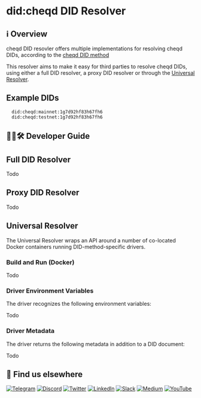 # did:cheqd DID Resolver

## ℹ️ Overview
cheqd DID resovler offers multiple implementations for resolving cheqd DIDs, according to the [cheqd DID method](https://docs.cheqd.io/node/architecture/adr-list/adr-002-cheqd-did-method#:~:text=Summary,on%20the%20Cosmos%20blockchain%20framework.)

This resolver aims to make it easy for third parties to resolve cheqd DIDs, using either a full DID resolver, a proxy DID resolver or through the [Universal Resolver](https://dev.uniresolver.io/).

## Example DIDs
```
  did:cheqd:mainnet:1g7d92hf83h67fh6
  did:cheqd:testnet:1g7d92hf83h67fh6
```

## 🧑‍💻🛠 Developer Guide

## Full DID Resolver

Todo

## Proxy DID Resolver

Todo

## Universal Resolver

The Universal Resolver wraps an API around a number of co-located Docker containers running DID-method-specific drivers.

### Build and Run (Docker)

Todo

### Driver Environment Variables

The driver recognizes the following environment variables:

Todo

### Driver Metadata

The driver returns the following metadata in addition to a DID document:

Todo


## 🙋 Find us elsewhere

[![Telegram](https://img.shields.io/badge/Telegram-2CA5E0?style=for-the-badge&logo=telegram&logoColor=white)](https://t.me/cheqd) [![Discord](https://img.shields.io/badge/Discord-7289DA?style=for-the-badge&logo=discord&logoColor=white)](http://cheqd.link/discord-github) [![Twitter](https://img.shields.io/badge/Twitter-1DA1F2?style=for-the-badge&logo=twitter&logoColor=white)](https://twitter.com/intent/follow?screen_name=cheqd_io) [![LinkedIn](https://img.shields.io/badge/LinkedIn-0077B5?style=for-the-badge&logo=linkedin&logoColor=white)](http://cheqd.link/linkedin) [![Slack](https://img.shields.io/badge/Slack-4A154B?style=for-the-badge&logo=slack&logoColor=white)](http://cheqd.link/join-cheqd-slack) [![Medium](https://img.shields.io/badge/Medium-12100E?style=for-the-badge&logo=medium&logoColor=white)](https://blog.cheqd.io) [![YouTube](https://img.shields.io/badge/YouTube-FF0000?style=for-the-badge&logo=youtube&logoColor=white)](https://www.youtube.com/channel/UCBUGvvH6t3BAYo5u41hJPzw/)
